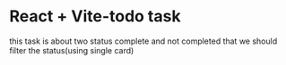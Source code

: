 # React + Vite-todo task
 this task is about two status complete and not completed that we should filter the status(using single card)